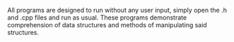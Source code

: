 All programs are designed to run without any user input, simply open the .h and .cpp files and run as usual.
These programs demonstrate comprehension of data structures and methods of manipulating said structures.
